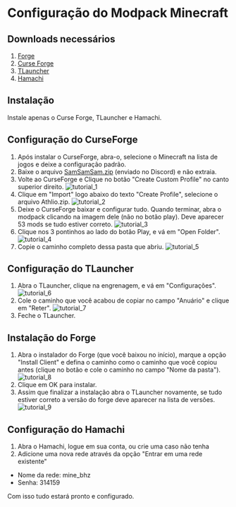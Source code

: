 # Configuração do Modpack Minecraft

## Downloads necessários
1. [Forge](https://maven.minecraftforge.net/net/minecraftforge/forge/1.20.1-47.2.0/forge-1.20.1-47.2.0-installer.jar)
3. [Curse Forge](https://download.overwolf.com/install/Download?Name=CurseForge&ExtensionId=cfiahnpaolfnlgaihhmobmnjdafknjnjdpdabpcm)
4. [TLauncher](https://tlauncher.org/installer)
5. [Hamachi](https://vpn.net/)

## Instalação
Instale apenas o Curse Forge, TLauncher e Hamachi.

## Configuração do CurseForge
1. Após instalar o CurseForge, abra-o, selecione o Minecraft na lista de jogos e deixe a configuração padrão.
2. Baixe o arquivo [SamSamSam.zip](https://discord.com/channels/801958843818049556/925355603151441972/1228517087492968478) (enviado no Discord) e não extraia.
3. Volte ao CurseForge e Clique no botão "Create Custom Profile" no canto superior direito. ![tutorial_1](https://i.imgur.com/jpMOGya.png)
4. Clique em "Import" logo abaixo do texto "Create Profile", selecione o arquivo Athlio.zip. ![tutorial_2](https://i.imgur.com/UHTHWAD.png)
5. Deixe o CurseForge baixar e configurar tudo. Quando terminar, abra o modpack clicando na imagem dele (não no botão play). Deve aparecer 53 mods se tudo estiver correto. ![tutorial_3](https://i.imgur.com/Ka5TAlH.png)
6. Clique nos 3 pontinhos ao lado do botão Play, e vá em "Open Folder". ![tutorial_4](https://i.imgur.com/tbkbpJ5.png)
7. Copie o caminho completo dessa pasta que abriu. ![tutorial_5](https://i.imgur.com/Vw3xOV2.png)

## Configuração do TLauncher
1. Abra o TLauncher, clique na engrenagem, e vá em "Configurações". ![tutorial_6](https://i.imgur.com/pMGCoY9.png)
2. Cole o caminho que você acabou de copiar no campo "Anuário" e clique em "Reter". ![tutorial_7](https://i.imgur.com/WBqpbRd.png)
3. Feche o TLauncher.

## Instalação do Forge
1. Abra o instalador do Forge (que você baixou no início), marque a opção "Install Client" e defina o caminho como o caminho que você copiou antes (clique no botão e cole o caminho no campo "Nome da pasta"). <br>![tutorial_8](https://i.imgur.com/yc88zAq.png)
2. Clique em OK para instalar.
3. Assim que finalizar a instalação abra o TLauncher novamente, se tudo estiver correto a versão do forge deve aparecer na lista de versões. ![tutorial_9](https://i.imgur.com/bdEf0HM.png)

## Configuração do Hamachi
1. Abra o Hamachi, logue em sua conta, ou crie uma caso não tenha 
2. Adicione uma nova rede através da opção "Entrar em uma rede existente"
* Nome da rede: mine_bhz
* Senha: 314159

Com isso tudo estará pronto e configurado.
